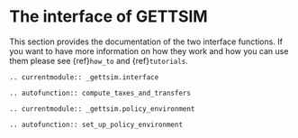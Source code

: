 # The interface of GETTSIM

This section provides the documentation of the two interface functions. If you want to
have more information on how they work and how you can use them please see {ref}`how_to`
and {ref}`tutorials`.

```{eval-rst}
.. currentmodule:: _gettsim.interface
```

```{eval-rst}
.. autofunction:: compute_taxes_and_transfers
```

```{eval-rst}
.. currentmodule:: _gettsim.policy_environment
```

```{eval-rst}
.. autofunction:: set_up_policy_environment
```
